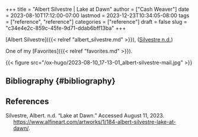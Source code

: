 +++
title = "Albert Silvestre | Lake at Dawn"
author = ["Cash Weaver"]
date = 2023-08-10T17:12:00-07:00
lastmod = 2023-12-23T10:34:05-08:00
tags = ["reference", "reference"]
categories = ["reference"]
draft = false
slug = "c34e4e2c-859c-45fe-9d71-ddab6bff13ba"
+++

[Albert Silvestre]({{< relref "albert_silvestre.md" >}}), (<a href="#citeproc_bib_item_1">Silvestre n.d.</a>)

One of my [Favorites]({{< relref "favorites.md" >}}).

{{< figure src="/ox-hugo/2023-08-10_17-13-01_albert-silvestre-mail.jpg" >}}


## Bibliography {#bibliography}

## References

<style>.csl-entry{text-indent: -1.5em; margin-left: 1.5em;}</style><div class="csl-bib-body">
  <div class="csl-entry"><a id="citeproc_bib_item_1"></a>Silvestre, Albert. n.d. “Lake at Dawn.” Accessed August 11, 2023. <a href="https://www.alfineart.com/artworks/1/184-albert-silvestre-lake-at-dawn/">https://www.alfineart.com/artworks/1/184-albert-silvestre-lake-at-dawn/</a>.</div>
</div>
